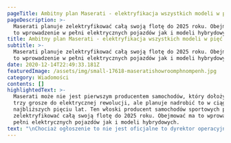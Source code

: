 ```yaml
---
pageTitle: Ambitny plan Maserati - elektryfikacja wszystkich modeli w pięć lat!
pageDescription: >-
  Maserati planuje zelektryfikować całą swoją flotę do 2025 roku. Obejmować ma
  to wprowadzenie w pełni elektrycznych pojazdów jak i modeli hybrydowych.
title: Ambitny plan Maserati - elektryfikacja wszystkich modeli w pięć lat!
subtitle: >-
  Maserati planuje zelektryfikować całą swoją flotę do 2025 roku. Obejmować ma
  to wprowadzenie w pełni elektrycznych pojazdów jak i modeli hybrydowych.
date: 2020-12-14T22:49:33.181Z
featuredImage: /assets/img/small-17618-maseratishowroomphnompenh.jpg
category: Wiadomości
contents: []
highlightedText: >-
  Maserati może nie jest pierwszym producentem samochodów, który dołożył swoje
  trzy grosze do elektrycznej rewolucji, ale planuje nadrobić to w ciągu
  najbliższych pięciu lat. Ten włoski producent samochodów sportowych planuje
  zelektryfikować całą swoją flotę do 2025 roku. Obejmować ma to wprowadzenie w
  pełni elektrycznych pojazdów jak i modeli hybrydowych.
text: "\nChociaż ogłoszenie to nie jest oficjalne to dyrektor operacyjny marki, David Grasso, podzielił się tą ambitną strategią podczas internetowego wydarzenia modowego zorganizowanego przez włoską gazetę Milano Finanza.\n\nWedług Grasso, nadchodzący SUV Maserati Grecale będzie oferowany w wersji z zasilaniem akumulatorowym, podobnie jak dwa inne niedawno zaprezentowane pojazdy tej włoskiej marki.\n\n> _„Nowe modele Gran Turismo i Gran Cabrio również zostaną zelektryfikowane, a cała nasza gama zostanie zelektryfikowana w ciągu najbliższych pięciu lat”_\n\n\\-powiedział Grasso.\n\nOczywiście rozwój w kierunku ekologicznych pojazdów Maserati nie jest wielkim zaskoczeniem. Pod koniec 2019 roku koncern Fiat Chrysler Automobile Group, ogłosił, że zainwestuje około 6 miliardów dolarów (ponad 22 miliardy złotych) w hybrydowe i elektryczne układy napędowe, a także technologie autonomicznej jazdy.\n\n<div id=\"fb-root\"></div>\r\n<script async defer crossorigin=\"anonymous\" src=\"https://connect.facebook.net/pl_PL/sdk.js#xfbml=1&version=v9.0\" nonce=\"58aLu0kJ\"></script>\n<center><div class=\"fb-post\" data-href=\"https://www.facebook.com/Maserati/posts/10158260405958999\" data-show-text=\"true\" data-width=\"\"><blockquote cite=\"https://www.facebook.com/Maserati/posts/10158260405958999\" class=\"fb-xfbml-parse-ignore\"><p>The MC20, designed to cut through the air.\r\nMC20. The First of its Kind.\r\nhttps://bit.ly/FB__MC20\r\n#MaseratiMC20\r\n#Maserati</p>Opublikowany przez <a href=\"https://www.facebook.com/Maserati/\">Maserati</a>&nbsp;<a href=\"https://www.facebook.com/Maserati/posts/10158260405958999\">Piątek, 11 grudnia 2020</a></blockquote></div></center>\n\nPlan wydaje się w pełni realny. Na początku tego roku Maserati zaprezentował hybrydowy napęd w sportowym sedanie Ghibli, który trafi na rynek pod koniec tego roku. Producent ogłosił również, że zarówno supersamochód GranTurismo, jak i MC20 będą dostępne z elektrycznym układem napędowym. W planach przejazdy te mają pojawić się odpowiednio w 2021 i 2022 roku.\n\nNastępnie możemy spodziewać się elektrycznej wersji SUV-a Grecale w 2022 r. I hybrydowego sedana Quattroporte w 2023 r. W rzeczywistości ta luksusowa, włoska marka już wcześniej zapowiedziała, że do 2024 r. Planuje wypuścić około 13 zelektryfikowanych pojazdów. \n\n## Luksus w elektrycznym wydaniu\n\nMaserati nie jest pierwszą luksusową marką, która planuje rozwój w zgodzie z ekologią. Na początku listopada tego roku Bentley ogłosił, że do 2030 r. wszystkie jej nowe modele będą zasilane za pomocą akumulatorów. W lipcu ubiegłego roku BMW ogłosiło plany elektryfikacji serii 5 w ramach ambitnego planu wprowadzenia 25 pojazdów elektrycznych w ciągu najbliższych trzech lat.\n\nPoza samymi planami mamy także przykład Porsche i ich elektrycznego modelu Taycan, który sporo namieszał na rynku samochodów sportowych. Wszystkie te pojazdy są lub będą konkurencją dla lidera na rynku – Tesli, która co jakiś czas wypuszcza nowe w pełni elektryczne modele, bijąc przy tym kolejne rekordy sprzedaży pojazdów tej kategorii."
---
```


